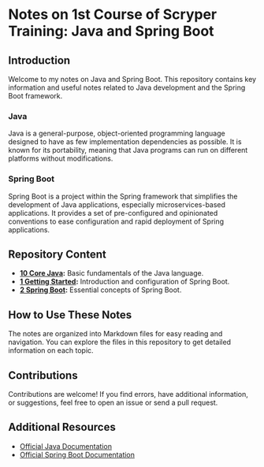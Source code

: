 # Notes on 1st Course of Scryper Training: Java and Spring Boot

## Introduction

Welcome to my notes on Java and Spring Boot. This repository contains key information and useful notes related to Java development and the Spring Boot framework.

### Java

Java is a general-purpose, object-oriented programming language designed to have as few implementation dependencies as possible. It is known for its portability, meaning that Java programs can run on different platforms without modifications.

### Spring Boot

Spring Boot is a project within the Spring framework that simplifies the development of Java applications, especially microservices-based applications. It provides a set of pre-configured and opinionated conventions to ease configuration and rapid deployment of Spring applications.

## Repository Content

- **[10 Core Java](10-core-java/core-java.md):** Basic fundamentals of the Java language.
- **[1 Getting Started](1-getting-started/getting-started.md):** Introduction and configuration of Spring Boot.
- **[2 Spring Boot](2-spring-boot/spring-boot.md):** Essential concepts of Spring Boot.

## How to Use These Notes

The notes are organized into Markdown files for easy reading and navigation. You can explore the files in this repository to get detailed information on each topic.

## Contributions

Contributions are welcome! If you find errors, have additional information, or suggestions, feel free to open an issue or send a pull request.

## Additional Resources

- [Official Java Documentation](https://docs.oracle.com/en/java/)
- [Official Spring Boot Documentation](https://docs.spring.io/spring-boot/docs/current/reference/html/)

